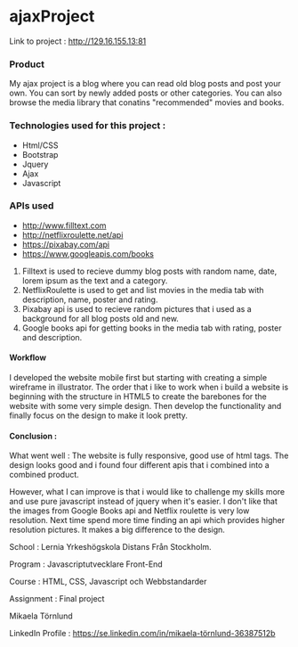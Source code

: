 # ajaxProject

Link to project : http://129.16.155.13:81

### Product
  My ajax project is a blog where you can read old blog posts and post your own. You can sort by newly added posts or other categories. You can also browse the media library that conatins "recommended" movies and books. 

### Technologies used for this project : 
   
   - Html/CSS 
   - Bootstrap   
   - Jquery  
   - Ajax 
   - Javascript 
    
### APIs used

  - http://www.filltext.com
  - http://netflixroulette.net/api
  - https://pixabay.com/api
  - https://www.googleapis.com/books
  
  1. Filltext is used to recieve dummy blog posts with random name, date, lorem ipsum as the text and a category.
  2. NetflixRoulette is used to get and list movies in the media tab with description, name, poster and rating.
  3. Pixabay api is used to recieve random pictures that i used as a background for all blog posts old and new.
  4. Google books api for getting books in the media tab with rating, poster and description.
  
 

#### Workflow 

I developed the website mobile first but starting with creating a simple wireframe in illustrator. The order that i like to work when i build a website is beginning with the structure in HTML5 to create the barebones for the website with some very simple design. Then develop the functionality and finally focus on the design to make it look pretty.

#### Conclusion :

What went well : The website is fully responsive, good use of html tags. The design looks good and i found four different apis that i combined into a combined product.


However, what I can improve is that i would like to challenge my skills more and use pure javascript instead of jquery when it's easier. I don't like that the images from Google Books api and Netflix roulette is very low resolution. Next time spend more time finding an api which provides higher resolution pictures. It makes a big difference to the design. 



School : Lernia Yrkeshögskola Distans Från Stockholm.

Program : Javascriptutvecklare Front-End

Course : HTML, CSS, Javascript och Webbstandarder

Assignment : Final project

Mikaela Törnlund

LinkedIn Profile : https://se.linkedin.com/in/mikaela-törnlund-36387512b
